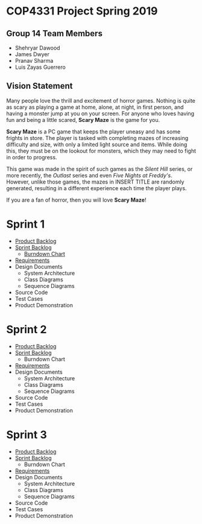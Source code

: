 # COP4331 Project Spring 2019
## Group 14 Team Members
* Shehryar Dawood
* James Dwyer
* Pranav Sharma
* Luis Zayas Guerrero
## Vision Statement
Many people love the thrill and excitement of horror games. Nothing is quite as scary as playing a game at home, alone, at night, in first person, and having a monster jump at you on your screen. For anyone who loves having fun and being a little scared, **Scary Maze** is the game for you.

**Scary Maze** is a PC game that keeps the player uneasy and has some frights in store. The player is tasked with completing mazes of increasing difficulty and size, with only a limited light source and items. While doing this, they must be on the lookout for monsters, which they may need to fight in order to progress.

This game was made in the spirit of such games as the *Silent Hill* series, or more recently, the *Outlast* series and even *Five Nights at Freddy's*. However, unlike those games, the mazes in INSERT TITLE are randomly generated, resulting in a different experience each time the player plays.

If you are a fan of horror, then you will love **Scary Maze**!
# Sprint 1
* [Product Backlog](https://github.com/cop4331-group-14/COP4331-Project/blob/master/project_markdown_files/product_backlog.md)
* [Sprint Backlog](https://github.com/cop4331-group-14/COP4331-Project/blob/master/project_markdown_files/sprint_1_backlog.md)
  * [Burndown Chart](https://github.com/cop4331-group-14/COP4331-Project/blob/master/burndownSprint1.pdf)
* [Requirements](https://github.com/cop4331-group-14/COP4331-Project/blob/master/project_markdown_files/requirements.md)
* Design Documents
  * System Architecture
  * Class Diagrams
  * Sequence Diagrams
* Source Code
* Test Cases
* Product Demonstration

# Sprint 2
* [Product Backlog](https://github.com/cop4331-group-14/COP4331-Project/blob/master/project_markdown_files/product_backlog.md)
* [Sprint Backlog](https://github.com/cop4331-group-14/COP4331-Project/blob/master/project_markdown_files/sprint_2_backlog.md)
  * Burndown Chart
* [Requirements](https://github.com/cop4331-group-14/COP4331-Project/blob/master/project_markdown_files/requirements.md)
* Design Documents
  * System Architecture
  * Class Diagrams
  * Sequence Diagrams
* Source Code
* Test Cases
* Product Demonstration
# Sprint 3
* [Product Backlog](https://github.com/cop4331-group-14/COP4331-Project/blob/master/project_markdown_files/product_backlog.md)
* [Sprint Backlog](https://github.com/cop4331-group-14/COP4331-Project/blob/master/project_markdown_files/sprint_3_backlog.md)
  * Burndown Chart
* [Requirements](https://github.com/cop4331-group-14/COP4331-Project/blob/master/project_markdown_files/requirements.md)
* Design Documents
  * System Architecture
  * Class Diagrams
  * Sequence Diagrams
* Source Code
* Test Cases
* Product Demonstration
